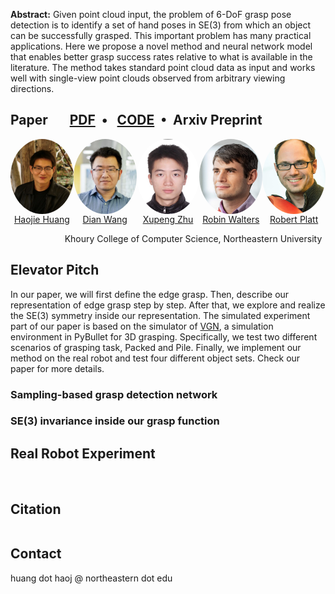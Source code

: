 
<head>
<script type="text/javascript" src="https://cdn.mathjax.org/mathjax/latest/MathJax.js?config=TeX-AMS-MML_HTMLorMML">
</script>
<script type="text/x-mathjax-config">
MathJax.Hub.Config({ tex2jax: {inlineMath: [['$','$'], ['\\(','\\)']], processEscapes: true}, "HTML-CSS": {minScaleAdjust: 100} });
</script>
</head>

**Abstract:**
Given point cloud input, the problem of 6-DoF grasp pose detection is to identify a set of hand poses in $\mathrm{SE}(3)$ from which an object can be successfully grasped. This important problem has many practical applications. Here we propose a novel method and neural network model that enables better grasp success rates relative to what is available in the literature. The method takes standard point cloud data as input and works well with single-view point clouds observed from arbitrary viewing directions.

<style>
.column {
  float: left;
  width: 33.33%;
}
.lc{
  float: left;
  width: 16.66%;
}
.caption {
    margin: 0;
    vertical-align: baseline;
    text-align: center;
}

.column_l {
  float: left;
  width: 50.00%;
}
.lc{
  float: left;
  width: 16.66%;
}
.caption {
    margin: 0;
    vertical-align: baseline;
    text-align: center;
}
.row::after {
  content: "";
  clear: both;
  display: table;
}


img.rounded {
  object-fit: cover;
  border-radius: 50%;
  height: 120px;
  width: 120px;
  margin-left: auto;
  margin-right: auto;
  display: block;
}
.people_column {
  float: left;
  width: 150px;
}
</style>

## Paper &nbsp;&nbsp; &nbsp;&nbsp; [PDF]()&nbsp;&nbsp;•&nbsp;&nbsp; [CODE]()&nbsp;&nbsp;•&nbsp;&nbsp;**Arxiv Preprint**

<div style="width:100%; display:flex">
  
<div class="people_column">
    <img src="img/haojie.jpg" class="rounded">
    <p class="caption">
      <a href="https://haojhuang.github.io">Haojie Huang</a>
    </p>
  </div>

  <div class="people_column">
    <img src="img/dian.jpeg" class="rounded">
    <p class="caption">
      <a href="https://pointw.github.io">Dian Wang</a>
    </p>
  </div>

  <div class="people_column">
    <img src="img/xupeng.jpeg" class="rounded">
    <p class="caption">
      <a href="https://zxp-s-works.github.io/">Xupeng Zhu</a>
    </p>
  </div>

  <div class="people_column">
    <img src="img/robin.jpeg" class="rounded">
    <p class="caption">
      <a href="http://mathserver.neu.edu/robin/">Robin Walters</a>
    </p>
  </div>

  <div class="people_column">
    <img src="img/rob.jpeg" class="rounded">
    <p class="caption">
      <a href="http://www.ccs.neu.edu/home/rplatt/">Robert Platt</a>
    </p>
  </div>

</div>

&nbsp;&nbsp; &nbsp;&nbsp; &nbsp;&nbsp;&nbsp;&nbsp; &nbsp;&nbsp; &nbsp;&nbsp;&nbsp;&nbsp; &nbsp;&nbsp; Khoury College of Computer Science, Northeastern University

## Elevator Pitch

In our paper, we will first define the edge grasp. Then, describe our representation of edge grasp step by step. After that, we explore and realize the $\mathrm{SE}(3)$ symmetry inside our representation.
The simulated experiment part of our paper is based on the simulator of  [VGN](https://github.com/ethz-asl/vgn), a simulation environment in PyBullet for 3D grasping. Specifically, we test two different scenarios of grasping task, Packed and Pile.
Finally, we implement our method on the real robot and test four different object sets. Check our paper for more details.

### Sampling-based grasp detection network

### $\mathrm{SE}(3)$ invariance inside our grasp function


## Real Robot Experiment


<p></p><br>


## Citation
```

```

## Contact

huang dot haoj @ northeastern dot edu
